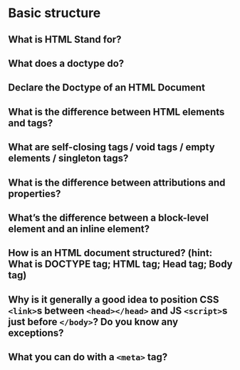 # Basic structure

## What is HTML Stand for?

## What does a doctype do?

## Declare the Doctype of an HTML Document

## What is the difference between HTML elements and tags?

## What are self-closing tags / void tags / empty elements / singleton tags?

## What is the difference between attributions and properties?

## What’s the difference between a block-level element and an inline element?

## How is an HTML document structured? \(hint: What is DOCTYPE tag; HTML tag; Head tag; Body tag\)

## Why is it generally a good idea to position CSS `<link>`s between `<head></head>` and JS `<script>`s just before `</body>`? Do you know any exceptions?

## What you can do with a `<meta>` tag?

## 

